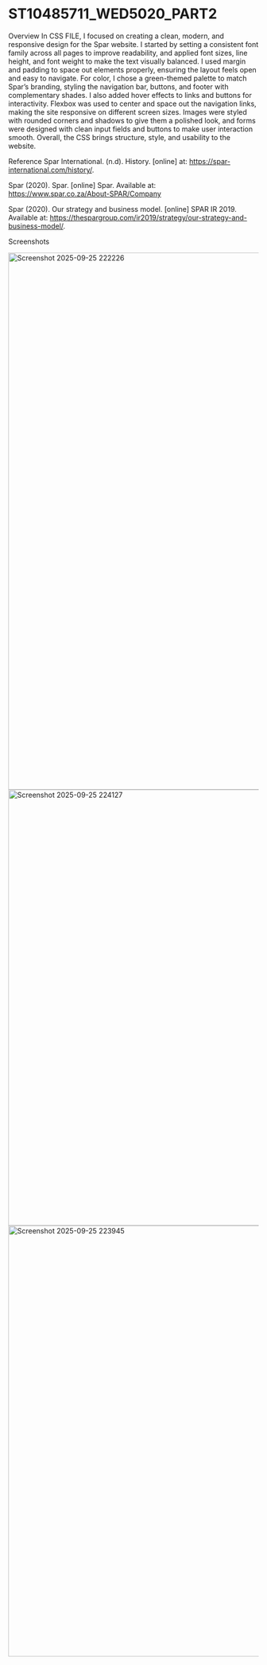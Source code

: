 # ST10485711_WED5020_PART2
Overview
In CSS FILE, I focused on creating a clean, modern, and responsive design for the Spar website. I started by setting a consistent font family across all pages to improve readability, and applied font sizes, line height, and font weight to make the text visually balanced. I used margin and padding to space out elements properly, ensuring the layout feels open and easy to navigate. For color, I chose a green-themed palette to match Spar’s branding, styling the navigation bar, buttons, and footer with complementary shades. I also added hover effects to links and buttons for interactivity. Flexbox was used to center and space out the navigation links, making the site responsive on different screen sizes. Images were styled with rounded corners and shadows to give them a polished look, and forms were designed with clean input fields and buttons to make user interaction smooth. Overall, the CSS brings structure, style, and usability to the website.

Reference 
Spar International. (n.d). History. [online] at: https://spar-international.com/history/.

Spar (2020). Spar. [online] Spar. Available at: https://www.spar.co.za/About-SPAR/Company

Spar (2020). Our strategy and business model. [online] SPAR IR 2019. Available at: https://thespargroup.com/ir2019/strategy/our-strategy-and-business-model/.


Screenshots

<img width="1919" height="1079" alt="Screenshot 2025-09-25 222226" src="https://github.com/user-attachments/assets/f117a614-573d-47cd-8be3-0f3f3a12633e" />

<img width="936" height="876" alt="Screenshot 2025-09-25 224127" src="https://github.com/user-attachments/assets/3f6be452-d6c9-4898-b2b2-e8dcf3f90c15" />

<img width="953" height="866" alt="Screenshot 2025-09-25 223945" src="https://github.com/user-attachments/assets/b43afd86-ec17-4f36-8828-caaa28edada6" />
